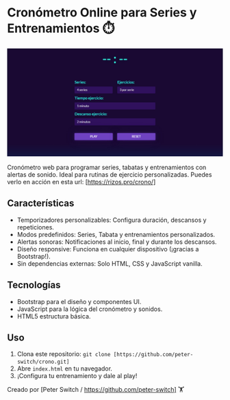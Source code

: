 # Cronómetro Online para Series y Entrenamientos ⏱️

![image](https://raw.githubusercontent.com/peter-switch/crono/refs/heads/main/images/cronometro-series-entrenamiento-tabata.jpg)

Cronómetro web para programar series, tabatas y entrenamientos con alertas de sonido. Ideal para rutinas de ejercicio personalizadas.
Puedes verlo en acción en esta url: [https://rizos.pro/crono/]

## Características

- Temporizadores personalizables: Configura duración, descansos y repeticiones.
- Modos predefinidos: Series, Tabata y entrenamientos personalizados.
- Alertas sonoras: Notificaciones al inicio, final y durante los descansos.
- Diseño responsive: Funciona en cualquier dispositivo (¡gracias a Bootstrap!).
- Sin dependencias externas: Solo HTML, CSS y JavaScript vanilla.

## Tecnologías

- Bootstrap para el diseño y componentes UI.
- JavaScript para la lógica del cronómetro y sonidos.
- HTML5 estructura básica.

## Uso

1. Clona este repositorio: `git clone [https://github.com/peter-switch/crono.git]`
2. Abre `index.html` en tu navegador.
3. ¡Configura tu entrenamiento y dale al play!

Creado por [Peter Switch / https://github.com/peter-switch] 🏋️
